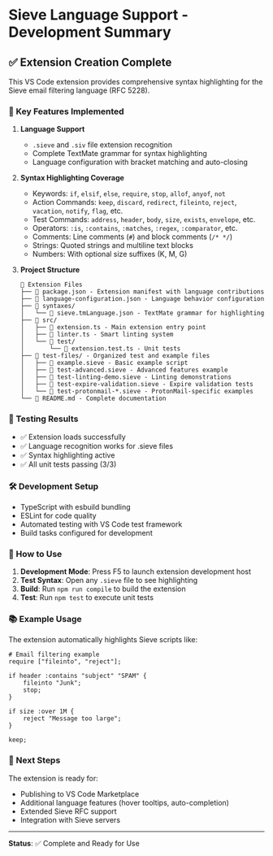 # Sieve Language Support - Development Summary

## ✅ Extension Creation Complete

This VS Code extension provides comprehensive syntax highlighting for the Sieve email filtering language (RFC 5228).

### 🚀 Key Features Implemented

1. **Language Support**
   - `.sieve` and `.siv` file extension recognition
   - Complete TextMate grammar for syntax highlighting
   - Language configuration with bracket matching and auto-closing

2. **Syntax Highlighting Coverage**
   - Keywords: `if`, `elsif`, `else`, `require`, `stop`, `allof`, `anyof`, `not`
   - Action Commands: `keep`, `discard`, `redirect`, `fileinto`, `reject`, `vacation`, `notify`, `flag`, etc.
   - Test Commands: `address`, `header`, `body`, `size`, `exists`, `envelope`, etc.
   - Operators: `:is`, `:contains`, `:matches`, `:regex`, `:comparator`, etc.
   - Comments: Line comments (`#`) and block comments (`/* */`)
   - Strings: Quoted strings and multiline text blocks
   - Numbers: With optional size suffixes (K, M, G)

3. **Project Structure**
   ```
   📁 Extension Files
   ├── 📄 package.json - Extension manifest with language contributions
   ├── 📄 language-configuration.json - Language behavior configuration
   ├── 📁 syntaxes/
   │   └── 📄 sieve.tmLanguage.json - TextMate grammar for highlighting
   ├── 📁 src/
   │   ├── 📄 extension.ts - Main extension entry point
   │   ├── 📄 linter.ts - Smart linting system
   │   └── 📁 test/
   │       └── 📄 extension.test.ts - Unit tests
   ├── 📁 test-files/ - Organized test and example files
   │   ├── 📄 example.sieve - Basic example script
   │   ├── 📄 test-advanced.sieve - Advanced features example
   │   ├── 📄 test-linting-demo.sieve - Linting demonstrations
   │   ├── 📄 test-expire-validation.sieve - Expire validation tests
   │   └── 📄 test-protonmail-*.sieve - ProtonMail-specific examples
   └── 📄 README.md - Complete documentation
   ```

### 🧪 Testing Results
- ✅ Extension loads successfully
- ✅ Language recognition works for .sieve files
- ✅ Syntax highlighting active
- ✅ All unit tests passing (3/3)

### 🛠️ Development Setup
- TypeScript with esbuild bundling
- ESLint for code quality
- Automated testing with VS Code test framework
- Build tasks configured for development

### 🎯 How to Use
1. **Development Mode**: Press F5 to launch extension development host
2. **Test Syntax**: Open any `.sieve` file to see highlighting
3. **Build**: Run `npm run compile` to build the extension
4. **Test**: Run `npm test` to execute unit tests

### 📚 Example Usage
The extension automatically highlights Sieve scripts like:

```sieve
# Email filtering example
require ["fileinto", "reject"];

if header :contains "subject" "SPAM" {
    fileinto "Junk";
    stop;
}

if size :over 1M {
    reject "Message too large";
}

keep;
```

### 🔄 Next Steps
The extension is ready for:
- Publishing to VS Code Marketplace
- Additional language features (hover tooltips, auto-completion)
- Extended Sieve RFC support
- Integration with Sieve servers

---
**Status**: ✅ Complete and Ready for Use
